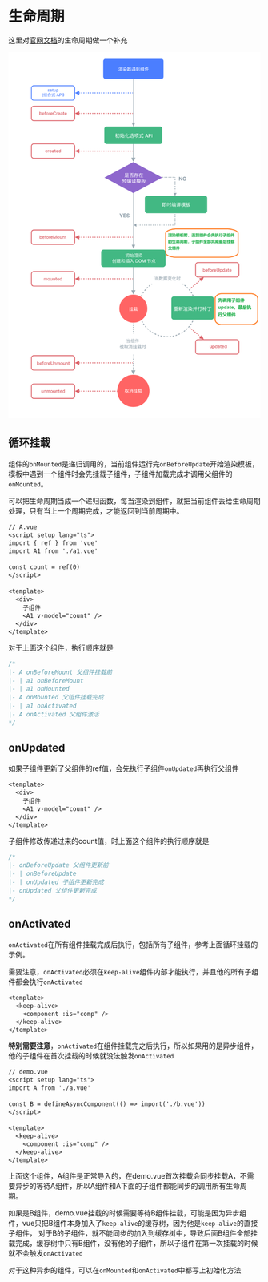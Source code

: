 # 生命周期

这里对[官网文档](https://cn.vuejs.org/guide/essentials/lifecycle.html)的生命周期做一个补充

![生命周期](../__image/component/lifecycle/lifecycle_zh-CN.W0MNXI0C.png)

## 循环挂载

组件的`onMounted`是递归调用的，当前组件运行完`onBeforeUpdate`开始渲染模板，模板中遇到一个组件时会先挂载子组件，子组件加载完成才调用父组件的`onMounted`。

可以把生命周期当成一个递归函数，每当渲染到组件，就把当前组件丢给生命周期处理，只有当上一个周期完成，才能返回到当前周期中。

```vue
// A.vue
<script setup lang="ts">
import { ref } from 'vue'
import A1 from './a1.vue'

const count = ref(0)
</script>

<template>
  <div>
    子组件
    <A1 v-model="count" />
  </div>
</template>
```

对于上面这个组件，执行顺序就是

```js
/*
|- A onBeforeMount 父组件挂载前
|- | a1 onBeforeMount
|- | a1 onMounted
|- A onMounted 父组件挂载完成
|- | a1 onActivated
|- A onActivated 父组件激活
*/
```

## onUpdated

如果子组件更新了父组件的ref值，会先执行子组件`onUpdated`再执行父组件

```vue
<template>
  <div>
    子组件
    <A1 v-model="count" />
  </div>
</template>
```

子组件修改传递过来的count值，时上面这个组件的执行顺序就是

```js
/*
|- onBeforeUpdate 父组件更新前
|- | onBeforeUpdate
|- | onUpdated 子组件更新完成
|- onUpdated 父组件更新完成
*/
```

## onActivated

`onActivated`在所有组件挂载完成后执行，包括所有子组件，参考上面循环挂载的示例。

需要注意，`onActivated`必须在`keep-alive`组件内部才能执行，并且他的所有子组件都会执行`onActivated`

```vue
<template>
  <keep-alive>
    <component :is="comp" />
  </keep-alive>
</template>
```

**特别需要注意**，`onActivated`在组件挂载完之后执行，所以如果用的是异步组件，他的子组件在首次挂载的时候就没法触发`onActivated`

```vue
// demo.vue
<script setup lang="ts">
import A from './a.vue'

const B = defineAsyncComponent(() => import('./b.vue'))
</script>

<template>
  <keep-alive>
    <component :is="comp" />
  </keep-alive>
</template>
```

上面这个组件，A组件是正常导入的，在demo.vue首次挂载会同步挂载A，不需要异步的等待A组件，所以A组件和A下面的子组件都能同步的调用所有生命周期。

如果是B组件，demo.vue挂载的时候需要等待B组件挂载，可能是因为异步组件，vue只把B组件本身加入了`keep-alive`的缓存树，因为他是`keep-alive`的直接子组件，
对于B的子组件，就不能同步的加入到缓存树中，导致后面B组件全部挂载完成，缓存树中只有B组件，没有他的子组件，所以子组件在第一次挂载的时候就不会触发`onActivated`

对于这种异步的组件，可以在`onMounted`和`onActivated`中都写上初始化方法

